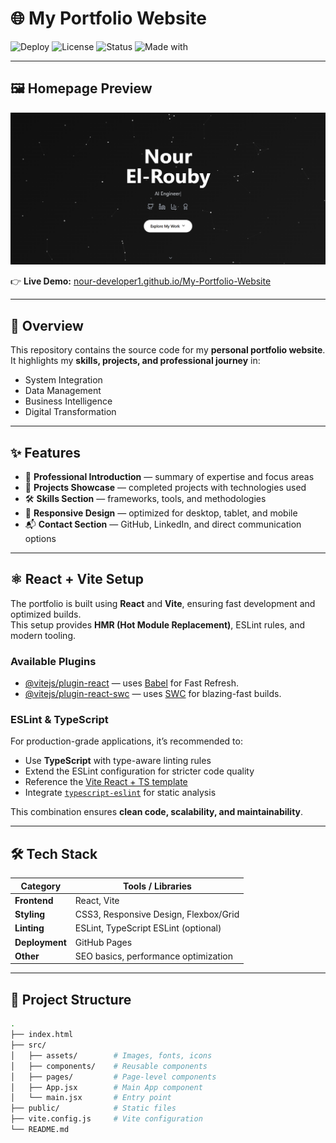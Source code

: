 # 🌐 My Portfolio Website  

![Deploy](https://img.shields.io/badge/Deploy-GitHub%20Pages-blue?style=for-the-badge)
![License](https://img.shields.io/badge/License-MIT-green?style=for-the-badge)
![Status](https://img.shields.io/badge/Status-Live-success?style=for-the-badge)
![Made with](https://img.shields.io/badge/Made%20with-HTML%2C%20CSS%2C%20JS-orange?style=for-the-badge)

---

## 🖼️ Homepage Preview  


![Homepage Preview](./img/Screenshot%202025-09-22%20112219.png)  

👉 **Live Demo:** [nour-developer1.github.io/My-Portfolio-Website](https://nour-developer1.github.io/My-Portfolio-Website/)  
  

---

## 📌 Overview  

This repository contains the source code for my **personal portfolio website**.  
It highlights my **skills, projects, and professional journey** in:  
- System Integration  
- Data Management  
- Business Intelligence  
- Digital Transformation  

---

## ✨ Features  

- 🎯 **Professional Introduction** — summary of expertise and focus areas  
- 💼 **Projects Showcase** — completed projects with technologies used  
- 🛠️ **Skills Section** — frameworks, tools, and methodologies  
- 📱 **Responsive Design** — optimized for desktop, tablet, and mobile  
- 📬 **Contact Section** — GitHub, LinkedIn, and direct communication options  

---

## ⚛️ React + Vite Setup  

The portfolio is built using **React** and **Vite**, ensuring fast development and optimized builds.  
This setup provides **HMR (Hot Module Replacement)**, ESLint rules, and modern tooling.  

### Available Plugins  

- [@vitejs/plugin-react](https://github.com/vitejs/vite-plugin-react/blob/main/packages/plugin-react) — uses [Babel](https://babeljs.io/) for Fast Refresh.  
- [@vitejs/plugin-react-swc](https://github.com/vitejs/vite-plugin-react-swc) — uses [SWC](https://swc.rs/) for blazing-fast builds.  

### ESLint & TypeScript  

For production-grade applications, it’s recommended to:  
- Use **TypeScript** with type-aware linting rules  
- Extend the ESLint configuration for stricter code quality  
- Reference the [Vite React + TS template](https://github.com/vitejs/vite/tree/main/packages/create-vite/template-react-ts)  
- Integrate [`typescript-eslint`](https://typescript-eslint.io) for static analysis  

This combination ensures **clean code, scalability, and maintainability**.  

---

## 🛠️ Tech Stack  

| Category        | Tools / Libraries |
|-----------------|-------------------|
| **Frontend**    | React, Vite |
| **Styling**     | CSS3, Responsive Design, Flexbox/Grid |
| **Linting**     | ESLint, TypeScript ESLint (optional) |
| **Deployment**  | GitHub Pages |
| **Other**       | SEO basics, performance optimization |

---

## 📂 Project Structure  

```bash
.
├── index.html
├── src/
│   ├── assets/        # Images, fonts, icons
│   ├── components/    # Reusable components
│   ├── pages/         # Page-level components
│   ├── App.jsx        # Main App component
│   └── main.jsx       # Entry point
├── public/            # Static files
├── vite.config.js     # Vite configuration
└── README.md
